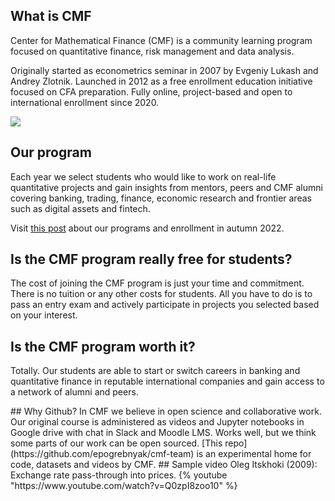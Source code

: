 ## What is CMF

Center for Mathematical Finance (CMF) is a community learning program focused on quantitative finance, risk management and data analysis.

Originally started as econometrics seminar in 2007 by Evgeniy Lukash and Andrey Zlotnik.
Launched in 2012 as a free enrollment education initiative focused on CFA preparation. Fully online, project-based and open to international enrollment since 2020.

![](https://finec.mgimo.ru/blog/cmf-for-quantative-finance-fall-2022/cmf1.jpg)

## Our program

Each year we select students who would like to work on real-life quantitative projects and 
gain insights from mentors, peers and CMF alumni covering banking, trading, finance, economic research and frontier areas such as digital assets and fintech. 

Visit [this post](https://www.linkedin.com/feed/update/urn:li:activity:6957988000706273281/) about our programs and enrollment in autumn 2022.

## Is the CMF program really free for students?

The cost of joining the CMF program is just your time and commitment. There is no tuition or any other costs for students. All you have to do is to pass an entry exam and actively participate in projects you selected based on your interest.

## Is the CMF program worth it?

Totally. Our students are able to start or switch careers in banking and quantitative finance in reputable international companies and gain access to a network of alumni and peers.

<!-- ## How can I join  --!>

## Why Github?

In CMF we believe in open science and collaborative work. Our original course is administered as videos and Jupyter notebooks in Google drive with chat in Slack and Moodle LMS. Works well, but we think some parts of our work can be open sourced. 

[This repo](https://github.com/epogrebnyak/cmf-team) is an experimental home for code, datasets and videos by CMF.

## Sample video

Oleg Itskhoki (2009): Exchange rate pass-through into prices.

{% youtube "https://www.youtube.com/watch?v=Q0zpI8zoo10" %}
